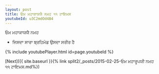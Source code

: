```yaml
---
layout: post
title: ਓਮ ਮਹਾਕਾਯਯੈ ਨਮਹ ੧੧ ਟਾਇਮਸ
youtubeId: u3C2mdOd4B4
---
```

 
 
 ਓਮ ਮਹਾਕਾਯਯੈ ਨਮਹ  
 
 -  ਜਿਸਦਾ ਸਾਰਾ ਬ੍ਰਹਿਮੰਡ ਉਸਦਾ ਸਰੀਰ ਹੈ 
 
  
 
  
 
 
 
 
 
 


{% include youtubePlayer.html id=page.youtubeId %}
 
[Next]({{ site.baseurl }}{% link  split2/_posts/2015-02-25-ਓਮ ਮਹਾਰੂਪਯੀ ਨਮਹ ੧੧ ਟਾਇਮਸ.md%})
 
